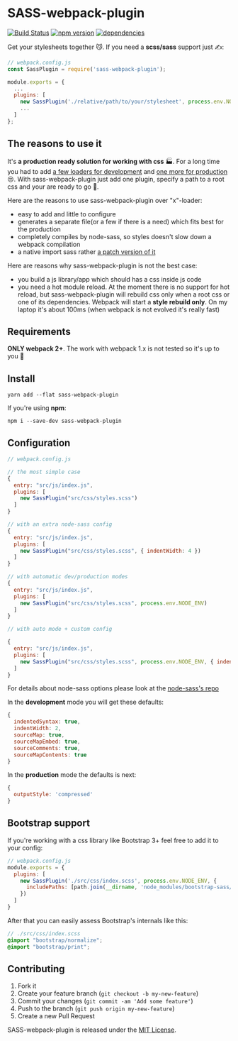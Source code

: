 # SASS-webpack-plugin

[![Build Status](https://travis-ci.org/jalkoby/sass-webpack-plugin.svg?branch=master)](https://travis-ci.org/jalkoby/sass-webpack-plugin)
[![npm version](https://badge.fury.io/js/sass-webpack-plugin.svg)](https://badge.fury.io/js/sass-webpack-plugin)
[![dependencies](https://david-dm.org/jalkoby/sass-webpack-plugin.svg)](https://david-dm.org/jalkoby/sass-webpack-plugin)

Get your stylesheets together 😼. If you need a **scss/sass** support just ✍️:

```js
// webpack.config.js
const SassPlugin = require('sass-webpack-plugin');

module.exports = {
  ...
  plugins: [
    new SassPlugin('./relative/path/to/your/stylesheet', process.env.NODE_ENV),
    ...
  ]
};
```

## The reasons to use it

It's **a production ready solution for working with css** 🏭. For a long time you had to add [a few loaders for
development](https://github.com/webpack-contrib/sass-loader#examples) and [one more for production](https://github.com/webpack-contrib/sass-loader#in-production) 😒. With sass-webpack-plugin just add one
plugin, specify a path to a root css and your are ready to go 🙏.

Here are the reasons to use sass-webpack-plugin over "x"-loader:
- easy to add and little to configure
- generates a separate file(or a few if there is a need) which fits best for the production
- completely compiles by node-sass, so styles doesn't slow down a webpack compilation
- a native import sass rather [a patch version of it](https://github.com/webpack-contrib/sass-loader#imports)

Here are reasons why sass-webpack-plugin is not the best case:
- you build a js library/app which should has a css inside js code
- you need a hot module reload. At the moment there is no support for hot reload, but sass-webpack-plugin will rebuild
  css only when a root css or one of its dependencies. Webpack will start a **style rebuild only**. On my laptop it's
  about 100ms (when webpack is not evolved it's really fast)

## Requirements

**ONLY webpack 2+**. The work with webpack 1.x is not tested so it's up to you 🤞

## Install

`yarn add --flat sass-webpack-plugin`

If you're using **npm**:

`npm i --save-dev sass-webpack-plugin`

## Configuration
```js
// webpack.config.js

// the most simple case
{
  entry: "src/js/index.js",
  plugins: [
    new SassPlugin("src/css/styles.scss")
  ]
}

// with an extra node-sass config
{
  entry: "src/js/index.js",
  plugins: [
    new SassPlugin("src/css/styles.scss", { indentWidth: 4 })
  ]
}

// with automatic dev/production modes
{
  entry: "src/js/index.js",
  plugins: [
    new SassPlugin("src/css/styles.scss", process.env.NODE_ENV)
  ]
}

// with auto mode + custom config

{
  entry: "src/js/index.js",
  plugins: [
    new SassPlugin("src/css/styles.scss", process.env.NODE_ENV, { indentWidth: 4 })
  ]
}

```
For details about node-sass options please look at the [node-sass's repo](https://github.com/sass/node-sass#options)


In the **development** mode you will get these defaults:
```js
{
  indentedSyntax: true,
  indentWidth: 2,
  sourceMap: true,
  sourceMapEmbed: true,
  sourceComments: true,
  sourceMapContents: true
}
```

In the **production** mode the defaults is next:
```js
{
  outputStyle: 'compressed'
}
```

## Bootstrap support
If you're working with a css library like Bootstrap 3+ feel free to add it to your config:
```js
// webpack.config.js
module.exports = {
  plugins: [
    new SassPlugin('./src/css/index.scss', process.env.NODE_ENV, {
      includePaths: [path.join(__dirname, 'node_modules/bootstrap-sass/assets/stylesheets')]
    })
  ]
}
```
After that you can easily assess Bootstrap's internals like this:
```scss
// ./src/css/index.scss
@import "bootstrap/normalize";
@import "bootstrap/print";

```

## Contributing

1. Fork it
2. Create your feature branch (`git checkout -b my-new-feature`)
3. Commit your changes (`git commit -am 'Add some feature'`)
4. Push to the branch (`git push origin my-new-feature`)
5. Create a new Pull Request

SASS-webpack-plugin is released under the [MIT License](./LICENSE).
